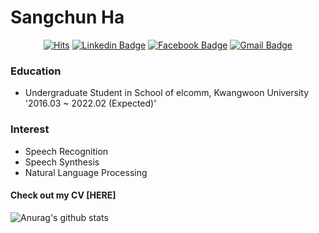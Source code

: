 # Sangchun Ha

<div align=center>

[![Hits](https://hits.seeyoufarm.com/api/count/incr/badge.svg?url=https://github.com/hasangchun)](https://hits.seeyoufarm.com) 
[![Linkedin Badge](https://img.shields.io/badge/-LinkedIn-blue?style=flat-square&logo=Linkedin&logoColor=white&link=https://www.linkedin.com/in/seong-yun-byeon-8183a8113/)](https://www.linkedin.com/in/sangchun-ha-346b3b202/)
[![Facebook Badge](https://img.shields.io/badge/facebook-1877f2?style=flat-square&logo=facebook&logoColor=white&link=https://www.facebook.com/zzsza)](https://www.facebook.com/profile.php?id=100005129311669)
[![Gmail Badge](https://img.shields.io/badge/Gmail-d14836?style=flat-square&logo=Gmail&logoColor=white&link=mailto:seomk9896@gmail.com)](mailto:seomk9896@gmail.com)

</div>

### Education
- Undergraduate Student in School of elcomm, Kwangwoon University '2016.03 ~ 2022.02 (Expected)'


### Interest
- Speech Recognition
- Speech Synthesis
- Natural Language Processing

#### Check out my CV [HERE]

![Anurag's github stats](https://github-readme-stats.vercel.app/api?username=hasangchun&theme=dark&show_icons=true)

 
